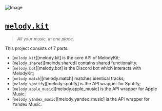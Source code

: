 ![Image]

# [`melody.kit`][Link]

> *All your music, in one place.*

This project consists of 7 parts:

-   [`melody.kit`][melody.kit] is the core API of MelodyKit;
-   [`melody.shared`][melody.shared] contains shared functionality;
-   [`melody.bot`][melody.bot] is the Discord bot which interacts with MelodyKit;
-   [`melody.match`][melody.match] matches identical tracks;
-   [`melody.spotify`][melody.spotify] is the API wrapper for Spotify;
-   [`melody.apple_music`][melody.apple_music] is the API wrapper for Apple Music;
-   [`melody.yandex_music`][melody.yandex_music] is the API wrapper for Yandex Music.

[Image]: https://melodykit.app/static/icon.png
[Link]: https://melodykit.app
